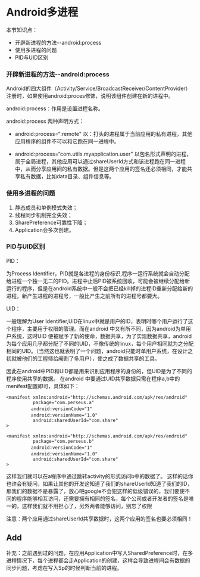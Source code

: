 # Android多进程

本节知识点：

* 开辟新进程的方法--android:process
* 使用多进程的问题
* PID与UID区别

### 开辟新进程的方法--android:process

Android的四大组件（Activity/Service/BroadcastReceiver/ContentProvider）注册时，如果使用android:proces修饰，说明该组件创建在新的进程中。

android:process：作用是设置进程名称。

android:process 两种声明方式：

* android:process=“:remote" 
	以：打头的进程属于当前应用的私有进程，其他应用程序的组件不可以和它跑在同一进程中。
	
* android:process=“com.utils.myapplication.user"
	以包名形式声明的进程，属于全局进程，其他应用可以通过shareUserId方式和该进程跑在同一进程中，从而分享应用间的私有数据。但是这两个应用的签名还必须相同，才能共享私有数据，比如data目录、组件信息等。

### 使用多进程的问题

1. 静态成员和单例模式失效；
2. 线程同步机制完全失效；
3. SharePreference可靠性下降；
4. Application会多次创建。

### PID与UID区别

PID：
	
为Process Identifier，PID就是各进程的身份标识,程序一运行系统就会自动分配给进程一个独一无二的PID。进程中止后PID被系统回收，可能会被继续分配给新运行的程序，但是在android系统中一般不会把已经kill掉的进程ID重新分配给新的进程，新产生进程的进程号，一般比产生之前所有的进程号都要大。

UID：

一般理解为User Identifier,UID在linux中就是用户的ID，表明时哪个用户运行了这个程序，主要用于权限的管理。而在android 中又有所不同，因为android为单用户系统，这时UID 便被赋予了新的使命，数据共享，为了实现数据共享，android为每个应用几乎都分配了不同的UID，不像传统的linux，每个用户相同就为之分配相同的UID。（当然这也就表明了一个问题，android只能时单用户系统，在设计之初就被他们的工程师给阉割了多用户），使之成了数据共享的工具。


因此在android中PID和UID都是用来识别应用程序的身份的，但UID是为了不同的程序使用共享的数据。
在android 中要通过UID共享数据只需在程序a,b中的menifest配置即可，具体如下：

```
<manifest xmlns:android="http://schemas.android.com/apk/res/android"
          package="com.perseus.a"
　　　　　 android:versionCode="1"
　　　　　 android:versionName="1.0"
          android:sharedUserId="com.share"
>

<manifest xmlns:android="http://schemas.android.com/apk/res/android"
          package="com.perseus.b"
　　　　　 android:versionCode="1"
　　　　　 android:versionName="1.0"
          android:sharedUserId="com.share"
>
```

这样我们就可以在a程序中通过跳转activity的形式访问b中的数据了。
   这样的话你也许会有疑问，如果让其他的开发这知道了我们的shareUserId知道了我们的ID，那我们的数据不是暴露了，放心吧google不会犯这样的低级错误的，我们要使不同的程序能够相互访问，还需要拥有相同的签名，每个公司或者开发者的签名是唯一的，这样我们就不用担心了，另外两者能够访问，别忘了权限

注意：两个应用通过shareUserId共享数据时，这两个应用的签名也要必须相同！

## Add
补充：之前遇到过的问题，在应用Application中写入SharedPreference时，在多进程情况下，每个进程都会走Application的创建，这样会导致进程间会有数据的同步问题，考虑在写入Sp的时候判断当前的进程。


